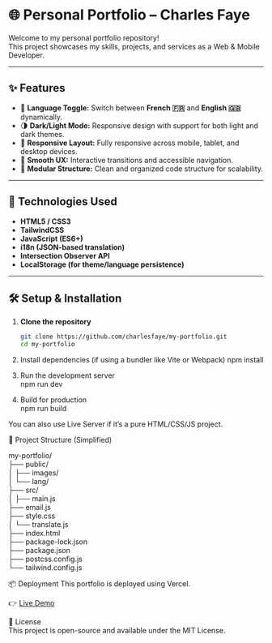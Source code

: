 # 🌐 Personal Portfolio – Charles Faye

Welcome to my personal portfolio repository!  
This project showcases my skills, projects, and services as a Web & Mobile Developer.

---

## ✨ Features

- 🔄 **Language Toggle:** Switch between **French 🇫🇷** and **English 🇬🇧** dynamically.
- 🌗 **Dark/Light Mode:** Responsive design with support for both light and dark themes.
- 📱 **Responsive Layout:** Fully responsive across mobile, tablet, and desktop devices.
- 🧠 **Smooth UX:** Interactive transitions and accessible navigation.
- 🧩 **Modular Structure:** Clean and organized code structure for scalability.

---


## 🚀 Technologies Used

- **HTML5 / CSS3**
- **TailwindCSS**
- **JavaScript (ES6+)**
- **i18n (JSON-based translation)**
- **Intersection Observer API**
- **LocalStorage (for theme/language persistence)**

---

## 🛠️ Setup & Installation

1. **Clone the repository**
   ```bash
   git clone https://github.com/charlesfaye/my-portfolio.git
   cd my-portfolio

2. Install dependencies (if using a bundler like Vite or Webpack)
 npm install

3. Run the development server <br>
   npm run dev 
4. Build for production <br>
   npm run build
   
You can also use Live Server if it’s a pure HTML/CSS/JS project.

📁 Project Structure (Simplified)

my-portfolio/ <br>
├── public/<br>
│   ├── images/<br>
│   └── lang/<br>
├── src/<br>
│   ├── main.js<br>
    ├── email.js<br>
    ├── style.css <br>
│   └── translate.js <br>
├── index.html <br>
├── package-lock.json <br>
├── package.json <br>
├── postcss.config.js <br>
└── tailwind.config.js

📦 Deployment
This portfolio is deployed using Vercel.

👉 [Live Demo](https://charles-simel-faye.vercel.app/)

📄 License <br>
This project is open-source and available under the MIT License.
